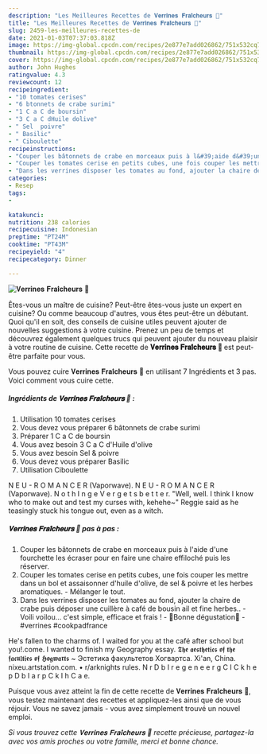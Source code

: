 ```yaml
---
description: "Les Meilleures Recettes de 𝐕𝐞𝐫𝐫𝐢𝐧𝐞𝐬 𝐅𝐫𝐚𝐢̂𝐜𝐡𝐞𝐮𝐫𝐬 🌿"
title: "Les Meilleures Recettes de 𝐕𝐞𝐫𝐫𝐢𝐧𝐞𝐬 𝐅𝐫𝐚𝐢̂𝐜𝐡𝐞𝐮𝐫𝐬 🌿"
slug: 2459-les-meilleures-recettes-de
date: 2021-01-03T07:37:03.818Z
image: https://img-global.cpcdn.com/recipes/2e877e7add026862/751x532cq70/𝐕𝐞𝐫𝐫𝐢𝐧𝐞𝐬-𝐅𝐫𝐚𝐢̂𝐜𝐡𝐞𝐮𝐫𝐬-🌿-photo-principale-de-la-recette.jpg
thumbnail: https://img-global.cpcdn.com/recipes/2e877e7add026862/751x532cq70/𝐕𝐞𝐫𝐫𝐢𝐧𝐞𝐬-𝐅𝐫𝐚𝐢̂𝐜𝐡𝐞𝐮𝐫𝐬-🌿-photo-principale-de-la-recette.jpg
cover: https://img-global.cpcdn.com/recipes/2e877e7add026862/751x532cq70/𝐕𝐞𝐫𝐫𝐢𝐧𝐞𝐬-𝐅𝐫𝐚𝐢̂𝐜𝐡𝐞𝐮𝐫𝐬-🌿-photo-principale-de-la-recette.jpg
author: John Hughes
ratingvalue: 4.3
reviewcount: 12
recipeingredient:
- "10 tomates cerises"
- "6 btonnets de crabe surimi"
- "1 C a C de boursin"
- "3 C a C dHuile dolive"
- " Sel  poivre"
- " Basilic"
- " Ciboulette"
recipeinstructions:
- "Couper les bâtonnets de crabe en morceaux puis à l&#39;aide d&#39;une fourchette les écraser pour en faire une chaire effiloché puis les réserver."
- "Couper les tomates cerise en petits cubes, une fois couper les mettre dans un bol et assaisonner d&#39;huile d&#39;olive, de sel &amp; poivre et les herbes aromatiques. Mélanger le tout."
- "Dans les verrines disposer les tomates au fond, ajouter la chaire de crabe puis déposer une cuillère à café de bousin ail et fine herbes.. Voili voilou... c&#39;est simple, efficace et frais !  🌸Bonne dégustation🌸 #verrines #cookpadfrance"
categories:
- Resep
tags:
- 

katakunci:  
nutrition: 238 calories
recipecuisine: Indonesian
preptime: "PT24M"
cooktime: "PT43M"
recipeyield: "4"
recipecategory: Dinner

---
```



![𝐕𝐞𝐫𝐫𝐢𝐧𝐞𝐬 𝐅𝐫𝐚𝐢̂𝐜𝐡𝐞𝐮𝐫𝐬 🌿](https://img-global.cpcdn.com/recipes/2e877e7add026862/751x532cq70/𝐕𝐞𝐫𝐫𝐢𝐧𝐞𝐬-𝐅𝐫𝐚𝐢̂𝐜𝐡𝐞𝐮𝐫𝐬-🌿-photo-principale-de-la-recette.jpg)

Êtes-vous un maître de cuisine? Peut-être êtes-vous juste un expert en cuisine? Ou comme beaucoup d'autres, vous êtes peut-être un débutant. Quoi qu'il en soit, des conseils de cuisine utiles peuvent ajouter de nouvelles suggestions à votre cuisine. Prenez un peu de temps et découvrez également quelques trucs qui peuvent ajouter du nouveau plaisir à votre routine de cuisine. Cette recette de <strong> 𝐕𝐞𝐫𝐫𝐢𝐧𝐞𝐬 𝐅𝐫𝐚𝐢̂𝐜𝐡𝐞𝐮𝐫𝐬 🌿 </strong> est peut-être parfaite pour vous.

<!--inarticleads1-->

Vous pouvez cuire 𝐕𝐞𝐫𝐫𝐢𝐧𝐞𝐬 𝐅𝐫𝐚𝐢̂𝐜𝐡𝐞𝐮𝐫𝐬 🌿 en utilisant 7 Ingrédients et 3 pas. Voici comment vous cuire cette.

##### Ingrédients de 𝐕𝐞𝐫𝐫𝐢𝐧𝐞𝐬 𝐅𝐫𝐚𝐢̂𝐜𝐡𝐞𝐮𝐫𝐬 🌿 :

1. Utilisation 10 tomates cerises
1. Vous devez vous préparer 6 bâtonnets de crabe surimi
1. Préparer 1 C a C de boursin
1. Vous avez besoin 3 C a C d&#39;Huile d&#39;olive
1. Vous avez besoin  Sel &amp; poivre
1. Vous devez vous préparer  Basilic
1. Utilisation  Ciboulette


N E U - R O M A N C E R (Vaporwave). N E U - R O M A N C E R (Vaporwave). N o t h I n g e V e r g e t s b e t t e r. &#34;Well, well. I think I know who to make out and test my curses with, kehehe~&#34; Reggie said as he teasingly stuck his tongue out, even as a witch. 

<!--inarticleads2-->

##### 𝐕𝐞𝐫𝐫𝐢𝐧𝐞𝐬 𝐅𝐫𝐚𝐢̂𝐜𝐡𝐞𝐮𝐫𝐬 🌿 pas à pas :

1. Couper les bâtonnets de crabe en morceaux puis à l&#39;aide d&#39;une fourchette les écraser pour en faire une chaire effiloché puis les réserver.
1. Couper les tomates cerise en petits cubes, une fois couper les mettre dans un bol et assaisonner d&#39;huile d&#39;olive, de sel &amp; poivre et les herbes aromatiques. - Mélanger le tout.
1. Dans les verrines disposer les tomates au fond, ajouter la chaire de crabe puis déposer une cuillère à café de bousin ail et fine herbes.. - Voili voilou... c&#39;est simple, efficace et frais !  - 🌸Bonne dégustation🌸 - #verrines #cookpadfrance


He&#39;s fallen to the charms of. I waited for you at the café after school but you!.come. I wanted to finish my Geography essay. 𝕿𝖍𝖊 𝖆𝖊𝖘𝖙𝖍𝖊𝖙𝖎𝖈𝖘 𝖔𝖋 𝖙𝖍𝖊 𝖋𝖆𝖈𝖚𝖑𝖙𝖎𝖊𝖘 𝖔𝖋 𝕳𝖔𝖌𝖜𝖆𝖗𝖙𝖘 ~ Эстетика факультетов Хогвартса. Xi&#39;an, China. nixeu.artstation.com. • r/arknights rules. N r D b I r e g e n e e r g C I C k h e p D b I a r p C k I h C a e. 

<!--inarticleads1-->

<p>
Puisque vous avez atteint la fin de cette recette de 𝐕𝐞𝐫𝐫𝐢𝐧𝐞𝐬 𝐅𝐫𝐚𝐢̂𝐜𝐡𝐞𝐮𝐫𝐬 🌿, vous testez maintenant des recettes et appliquez-les ainsi que de vous réjouir. Vous ne savez jamais - vous avez simplement trouvé un nouvel emploi.
</p>

<p>
<i>Si vous trouvez cette 𝐕𝐞𝐫𝐫𝐢𝐧𝐞𝐬 𝐅𝐫𝐚𝐢̂𝐜𝐡𝐞𝐮𝐫𝐬 🌿 recette précieuse, partagez-la avec vos amis proches ou votre famille, merci et bonne chance.</i>
</p>
